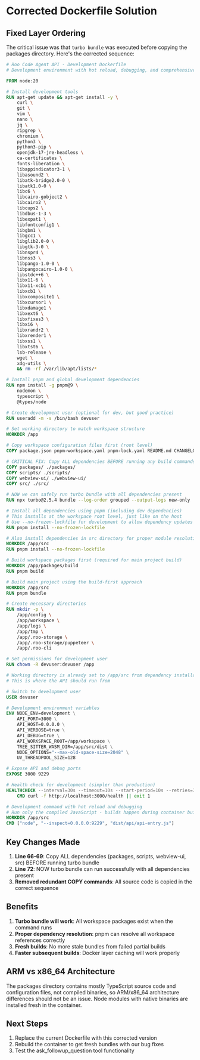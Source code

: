 # Corrected Dockerfile Solution

## Fixed Layer Ordering

The critical issue was that `turbo bundle` was executed before copying the packages directory. Here's the corrected sequence:

```dockerfile
# Roo Code Agent API - Development Dockerfile
# Development environment with hot reload, debugging, and comprehensive tooling

FROM node:20

# Install development tools
RUN apt-get update && apt-get install -y \
    curl \
    git \
    vim \
    nano \
    jq \
    ripgrep \
    chromium \
    python3 \
    python3-pip \
    openjdk-17-jre-headless \
    ca-certificates \
    fonts-liberation \
    libappindicator3-1 \
    libasound2 \
    libatk-bridge2.0-0 \
    libatk1.0-0 \
    libc6 \
    libcairo-gobject2 \
    libcairo2 \
    libcups2 \
    libdbus-1-3 \
    libexpat1 \
    libfontconfig1 \
    libgbm1 \
    libgcc1 \
    libglib2.0-0 \
    libgtk-3-0 \
    libnspr4 \
    libnss3 \
    libpango-1.0-0 \
    libpangocairo-1.0-0 \
    libstdc++6 \
    libx11-6 \
    libx11-xcb1 \
    libxcb1 \
    libxcomposite1 \
    libxcursor1 \
    libxdamage1 \
    libxext6 \
    libxfixes3 \
    libxi6 \
    libxrandr2 \
    libxrender1 \
    libxss1 \
    libxtst6 \
    lsb-release \
    wget \
    xdg-utils \
    && rm -rf /var/lib/apt/lists/*

# Install pnpm and global development dependencies
RUN npm install -g pnpm@9 \
    nodemon \
    typescript \
    @types/node

# Create development user (optional for dev, but good practice)
RUN useradd -m -s /bin/bash devuser

# Set working directory to match workspace structure
WORKDIR /app

# Copy workspace configuration files first (root level)
COPY package.json pnpm-workspace.yaml pnpm-lock.yaml README.md CHANGELOG.md LICENSE turbo.json ./

# CRITICAL FIX: Copy ALL dependencies BEFORE running any build commands
COPY packages/ ./packages/
COPY scripts/ ./scripts/
COPY webview-ui/ ./webview-ui/
COPY src/ ./src/

# NOW we can safely run turbo bundle with all dependencies present
RUN npx turbo@2.5.4 bundle --log-order grouped --output-logs new-only

# Install all dependencies using pnpm (including dev dependencies)
# This installs at the workspace root level, just like on the host
# Use --no-frozen-lockfile for development to allow dependency updates
RUN pnpm install --no-frozen-lockfile

# Also install dependencies in src directory for proper module resolution
WORKDIR /app/src
RUN pnpm install --no-frozen-lockfile

# Build workspace packages first (required for main project build)
WORKDIR /app/packages/build
RUN pnpm build

# Build main project using the build-first approach
WORKDIR /app/src
RUN pnpm bundle

# Create necessary directories
RUN mkdir -p \
    /app/config \
    /app/workspace \
    /app/logs \
    /app/tmp \
    /app/.roo-storage \
    /app/.roo-storage/puppeteer \
    /app/.roo-cli

# Set permissions for development user
RUN chown -R devuser:devuser /app

# Working directory is already set to /app/src from dependency installation
# This is where the API should run from

# Switch to development user
USER devuser

# Development environment variables
ENV NODE_ENV=development \
    API_PORT=3000 \
    API_HOST=0.0.0.0 \
    API_VERBOSE=true \
    API_DEBUG=true \
    API_WORKSPACE_ROOT=/app/workspace \
    TREE_SITTER_WASM_DIR=/app/src/dist \
    NODE_OPTIONS="--max-old-space-size=2048" \
    UV_THREADPOOL_SIZE=128

# Expose API and debug ports
EXPOSE 3000 9229

# Health check for development (simpler than production)
HEALTHCHECK --interval=30s --timeout=10s --start-period=10s --retries=3 \
    CMD curl -f http://localhost:3000/health || exit 1

# Development command with hot reload and debugging
# Run only the compiled JavaScript - builds happen during container build
WORKDIR /app/src
CMD ["node", "--inspect=0.0.0.0:9229", "dist/api/api-entry.js"]
```

## Key Changes Made

1. **Line 66-69**: Copy ALL dependencies (packages, scripts, webview-ui, src) BEFORE running turbo bundle
2. **Line 72**: NOW turbo bundle can run successfully with all dependencies present
3. **Removed redundant COPY commands**: All source code is copied in the correct sequence

## Benefits

1. **Turbo bundle will work**: All workspace packages exist when the command runs
2. **Proper dependency resolution**: pnpm can resolve all workspace references correctly
3. **Fresh builds**: No more stale bundles from failed partial builds
4. **Faster subsequent builds**: Docker layer caching will work properly

## ARM vs x86_64 Architecture

The packages directory contains mostly TypeScript source code and configuration files, not compiled binaries, so ARM/x86_64 architecture differences should not be an issue. Node modules with native binaries are installed fresh in the container.

## Next Steps

1. Replace the current Dockerfile with this corrected version
2. Rebuild the container to get fresh bundles with our bug fixes
3. Test the ask_followup_question tool functionality
